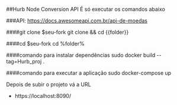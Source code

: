 ##Hurb Node Conversion API
É só executar os comandos abaixo

###API:
https://docs.awesomeapi.com.br/api-de-moedas

####git clone $seu-fork
git clone && cd {{folder}}


####cd $seu-fork
cd %folder%


####comando para instalar dependências
sudo docker build --tag=Hurb_proj .


####comando para executar a aplicação
sudo docker-compose up



Depois de subir o projeto vá a URL

- https://localhost:8090/
